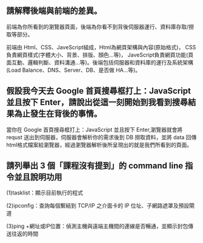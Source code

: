 ## 請解釋後端與前端的差異。

前端為你所看到的瀏覽器頁面，後端為你看不到背後伺服器運行、資料庫存取/撈取等部分。

前端由 Html、CSS、JaveScript組成，Html為網頁架構與內容(原始格式)， CSS負責網頁樣式(字體大小、背景、排版、顏色…等)， JaveScript負責網頁功能(頁面互動、邏輯判斷、資料溝通…等)。後端包括伺服器和資料庫的運行及系統架構(Load Balance、DNS、Server、DB、是否做 HA…等)。



## 假設我今天去 Google 首頁搜尋框打上：JavaScript 並且按下 Enter，請說出從這一刻開始到我看到搜尋結果為止發生在背後的事情。

當你在 Google 首頁搜尋框打上：JavaScript 並且按下 Enter,瀏覽器就會將 requst 送出到伺服器，伺服器會解析你的需求後到 DB 撈取資料，並將 data 回傳 html格式檔案給瀏覽器，經過瀏覽器解析後所呈現出的就是我們所看到的頁面。



## 請列舉出 3 個「課程沒有提到」的 command line 指令並且說明功用

(1)tasklist：顯示目前執行的程式

(2)ipconfig：查詢每個繫結到 TCP/IP 之介面卡的 IP 位址、子網路遮罩及預設閘道

(3)ping +網址或IP位置：偵測主機與遠端主機間的連線是否暢通，並顯示封包傳送往返的時間